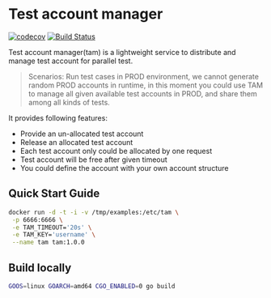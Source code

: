 # Test account manager

[![codecov](https://codecov.io/gh/xuanzhaopeng/tam/branch/master/graph/badge.svg)](https://codecov.io/gh/xuanzhaopeng/tam)
[![Build Status](https://travis-ci.org/xuanzhaopeng/tam.svg?branch=master)](https://travis-ci.org/xuanzhaopeng/tam)

Test account manager(tam) is a lightweight service to distribute and manage test account for parallel test.

> Scenarios: Run test cases in PROD environment, we cannot generate random PROD accounts in runtime, in this moment you could use TAM to manage all given available test accounts in PROD, and share them among all kinds of tests. 

It provides following features:
* Provide an un-allocated test account
* Release an allocated test account
* Each test account only could be allocated by one request
* Test account will be free after given timeout
* You could define the account with your own account structure

## Quick Start Guide

```bash
docker run -d -t -i -v /tmp/examples:/etc/tam \
 -p 6666:6666 \
 -e TAM_TIMEOUT='20s' \
 -e TAM_KEY='username' \
 --name tam tam:1.0.0
```

## Build locally
```bash
GOOS=linux GOARCH=amd64 CGO_ENABLED=0 go build
```